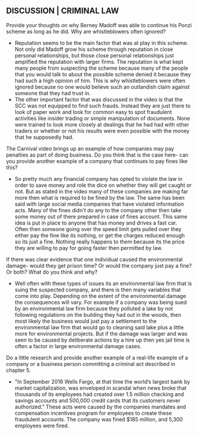 ## DISCUSSION | CRIMINAL LAW

Provide your thoughts on why Berney Madoff was able to continue his Ponzi scheme as long as he did.  Why are whistleblowers often ignored?
  - Reputation seems to be the main factor that was at play in this scheme. Not only did Madoff grow his scheme through reputation in close personal relationships, but those close personal relationships just amplified the reputation with larger firms. The reputation is what kept many people from suspecting the scheme because many of the people that you would talk to about the possible scheme denied it because they had such a high opinion of him. This is why whistleblowers were often ignored because no one would believe such an outlandish claim against someone that they had trust in.
  - The other important factor that was discussed in the video is that the SCC was not equipped to find such frauds. Instead they are just there to look of paper work and look for common easy to spot fraudulent activities like insider trading or simple manipulation of documents. None were trained to look more closely at dealings that he had had with other traders or whether or not his results were even possible with the money that he supposedly had.

The Carnival video brings up an example of how companies may pay penalties as part of doing business.  Do you think that is the case here- can you provide another example of a company that continues to pay fines like this?
  - So pretty much any financial company has opted to violate the law in order to save money and role the dice on whether they will get caught or not. But as stated in the video many of these companies are making far more then what is required to be fined by the law. The same has been said with large social media companies that have violated information acts. Many of the fines didn't do any to the company other then take some money out of there prepared in case of fines account. This same idea is put in place to anyone that has money and drives a fast car. Often then someone going over the speed limit gets pulled over they either pay the fine like its nothing, or get the charges reduced enough so its just a fine. Nothing really happens to them because its the price they are willing to pay for going faster then permitted by law.

If there was clear evidence that one individual caused the environmental damage- would they get prison time?  Or would the company just pay a fine?  Or both?  What do you think and why?  
  - Well often with these types of issues its an environmental law firm that is suing the suspected company, and there is then many variables that come into play. Depending on the extent of the environmental damage the consequences will vary. For example if a company was being sued by an environmental law firm because they polluted a lake by not following regulations on the building they had out in the woods, then most likely the business would just pay a settlement to the environmental law firm that would go to cleaning said lake plus a little more for environmental projects. But if the damage was larger and was seen to be caused by deliberate actions by a hire up then yes jail time is often a factor in large environmental damage cases.

Do a little research and provide another example of a real-life example of a company or a business person committing a criminal act described in chapter 5.  
  - "In September 2016 Wells Fargo, at that time the world’s largest bank by market capitalization, was enveloped in scandal when news broke that thousands of its employees had created over 1.5 million checking and savings accounts and 500,000 credit cards that its customers never authorized." These acts were caused by the companies mandates and compensation incentives program for employees to create these fraudulent accounts. The company was fined $185 million, and 5,300 employees were fired. 
